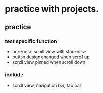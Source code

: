 # practice with projects. 


## practice
### test specific function
- horizontal scroll view with stackview
- button design changed when scroll up
- scroll view pinned when scroll down

### include 
- scroll view, navigation bar, tab bar
